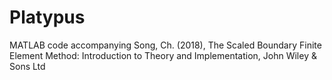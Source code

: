 # Platypus
MATLAB code accompanying Song, Ch. (2018), The Scaled Boundary Finite Element Method: Introduction to Theory and Implementation, John Wiley &amp; Sons Ltd
